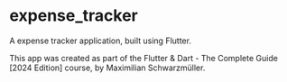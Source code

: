 # expense_tracker

A expense tracker application, built using Flutter.

This app was created as part of the Flutter & Dart - The Complete Guide [2024 Edition] course, by Maximilian Schwarzmüller.
